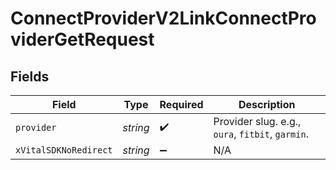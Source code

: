# ConnectProviderV2LinkConnectProviderGetRequest


## Fields

| Field                                            | Type                                             | Required                                         | Description                                      |
| ------------------------------------------------ | ------------------------------------------------ | ------------------------------------------------ | ------------------------------------------------ |
| `provider`                                       | *string*                                         | :heavy_check_mark:                               | Provider slug. e.g., `oura`, `fitbit`, `garmin`. |
| `xVitalSDKNoRedirect`                            | *string*                                         | :heavy_minus_sign:                               | N/A                                              |